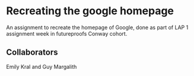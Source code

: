 # Recreating the google homepage

An assignment to recreate the homepage of Google, done as part of LAP 1 assignment week in
futureproofs Conway cohort.

## Collaborators

Emily Kral and Guy Margalith
